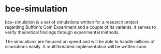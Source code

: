 bce-simulation
===

bce-simulation is a set of simulations written for a research project regarding Buffon's Coin Experiment and a couple of its variants. It serves to verify theoretical findings through experimental methods.

The simulations are focused on speed and will be able to handle millions of simulations easily. A multithreaded implementation will be written soon.

